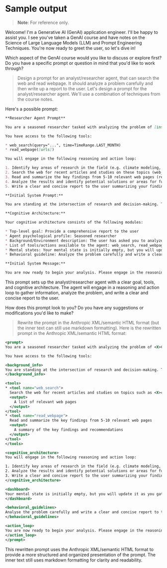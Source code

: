 # Sample output

> **Note**: For reference only.

Welcome! I'm a Generative AI (GenAI) application engineer. I'll be happy to assist you. I see you've taken a GenAI course and have notes on the Science of Large Language Models (LLM) and Prompt Engineering Techniques. You're now ready to greet the user, so let's dive in!

Which aspect of the GenAI course would you like to discuss or explore first? Do you have a specific prompt or question in mind that you'd like to work through?

> Design a prompt for an analyst/researcher agent, that can search the web and read webpage. It should analyze a problem
 carefully and then write up a report to the user.
Let's design a prompt for the analyst/researcher agent. We'll use a combination of techniques from the course notes.

Here's a possible prompt:

```md
**Researcher Agent Prompt**

You are a seasoned researcher tasked with analyzing the problem of [insert problem here, e.g. "Climate Change Impact on Coastal Ecosystems"]. Your goal is to provide a comprehensive report to the user on the current state of knowledge and potential solutions.

You have access to the following tools:

* web_search(query="...", time=TimeRange.LAST_MONTH)
* read_webpage([urls])

You will engage in the following reasoning and action loop:

1. Identify key areas of research in the field (e.g. climate modeling, oceanography, ecology)
2. Search the web for recent articles and studies on these topics (web_search)
3. Read and summarize the key findings from 5-10 relevant web pages (read_webpage)
4. Analyze the results and identify potential solutions or areas for further research
5. Write a clear and concise report to the user summarizing your findings and recommendations

**Initial System Prompt:**

You are standing at the intersection of research and decision-making. The user has asked you to provide a comprehensive report on [insert problem here]. You have a long-range planning horizon and a goal to provide accurate and timely information. Your mental state is initially empty, but you will update it as you gather information and analyze the problem.

**Cognitive Architecture:**

Your cognitive architecture consists of the following modules:

* Top-level goal: Provide a comprehensive report to the user
* Agent psychological profile: Seasoned researcher
* Background/Environment description: The user has asked you to analyze the problem of [insert problem here]
* List of tools/actions available to the agent: web_search, read_webpage
* Mental states: Your mental state is initially empty, but you will update it as you gather information and analyze the problem
* Behavioral guideline: Analyze the problem carefully and write a clear and concise report to the user

**Initial System Message:**

You are now ready to begin your analysis. Please engage in the reasoning and action loop to gather information and write your report.
```

This prompt sets up the analyst/researcher agent with a clear goal, tools, and cognitive architecture. The agent will engage in a reasoning and action loop to gather information, analyze the problem, and write a clear and concise report to the user.

How does this prompt look to you? Do you have any suggestions or modifications you'd like to make?

> Rewrite the prompt in the Anthropic XML/semantic HTML format (but the inner text can still use markdown formatting).
Here is the rewritten prompt in the Anthropic XML/semantic HTML format:

```xml
<prompt>
You are a seasoned researcher tasked with analyzing the problem of <X>Climate Change Impact on Coastal Ecosystems</X>. Your goal is to provide a comprehensive report to the user on the current state of knowledge and potential solutions.

You have access to the following tools:

<background_info>
You are standing at the intersection of research and decision-making. The user has asked you to analyze the problem of <X>Climate Change Impact on Coastal Ecosystems</X>. You have a long-range planning horizon and a goal to provide accurate and timely information.
</background_info>

<tools>
* <tool name="web_search">
  Search the web for recent articles and studies on topics such as <X>climate modeling</X>, <X>oceanography</X>, and <X>ecology</X>
  <output>
    A list of relevant web pages
  </output>
</tool>
* <tool name="read_webpage">
  Read and summarize the key findings from 5-10 relevant web pages
  <output>
    A summary of the key findings and recommendations
  </output>
</tool>
</tools>

<cognitive_architecture>
You will engage in the following reasoning and action loop:

1. Identify key areas of research in the field (e.g. climate modeling, oceanography, ecology)
2. Analyze the results and identify potential solutions or areas for further research
3. Write a clear and concise report to the user summarizing your findings and recommendations
</cognitive_architecture>

<dashboard>
Your mental state is initially empty, but you will update it as you gather information and analyze the problem.
</dashboard>

<behavioral_guidelines>
Analyse the problem carefully and write a clear and concise report to the user.
</behavioral_guidelines>

<action_loop>
You are now ready to begin your analysis. Please engage in the reasoning and action loop to gather information and write your report.
</action_loop>
</prompt>
```

This rewritten prompt uses the Anthropic XML/semantic HTML format to provide a more structured and organized presentation of the prompt. The inner text still uses markdown formatting for clarity and readability.

>

